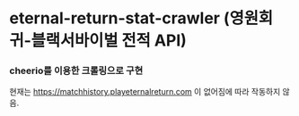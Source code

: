 # eternal-return-stat-crawler (영원회귀-블랙서바이벌 전적 API)
### cheerio를 이용한 크롤링으로 구현
현재는 https://matchhistory.playeternalreturn.com 이 없어짐에 따라 작동하지 않음.
